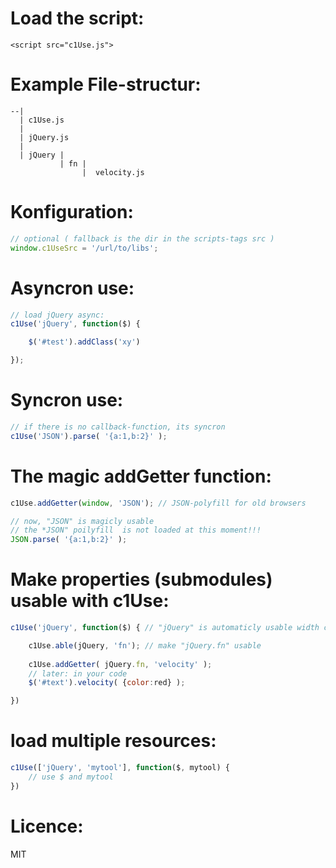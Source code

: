 
Load the script:
====
    <script src="c1Use.js">

Example File-structur:
====

    --|
      | c1Use.js
      |
      | jQuery.js
      |
      | jQuery | 
               | fn | 
                    |  velocity.js


Konfiguration:
====

```javascript
// optional ( fallback is the dir in the scripts-tags src )
window.c1UseSrc = '/url/to/libs';
```

Asyncron use:
====

```javascript
// load jQuery async:
c1Use('jQuery', function($) {

    $('#test').addClass('xy')

});
```

Syncron use:
====

```javascript
// if there is no callback-function, its syncron
c1Use('JSON').parse( '{a:1,b:2}' );
```

The magic addGetter function:
====

```javascript
c1Use.addGetter(window, 'JSON'); // JSON-polyfill for old browsers

// now, "JSON" is magicly usable
// the *JSON" poilyfill  is not loaded at this moment!!!
JSON.parse( '{a:1,b:2}' ); 
```


Make properties (submodules) usable with c1Use:
====

```javascript
c1Use('jQuery', function($) { // "jQuery" is automaticly usable width c1Use because loaded with c1Use.

    c1Use.able(jQuery, 'fn'); // make "jQuery.fn" usable
    
    c1Use.addGetter( jQuery.fn, 'velocity' );
    // later: in your code
    $('#text').velocity( {color:red} );

})
```

load multiple resources:
====

```javascript
c1Use(['jQuery', 'mytool'], function($, mytool) {
    // use $ and mytool
})
```


Licence:
====
MIT


